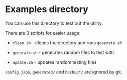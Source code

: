 # Examples directory

You can use this directory to test out the utility.

There are 3 scripts for easier usage:

-   `clean.sh` - cleans the directory and runs `generate.sh`

-   `generate.sh` - generates random files to test with

-   `update.sh` - updates random testing files

`config.json`, `generated/` and `backup*/` are ignored by git.
